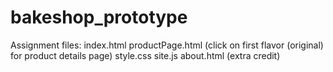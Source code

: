 # bakeshop_prototype

Assignment files:
index.html
productPage.html (click on first flavor (original) for product details page)
style.css
site.js
about.html (extra credit)

